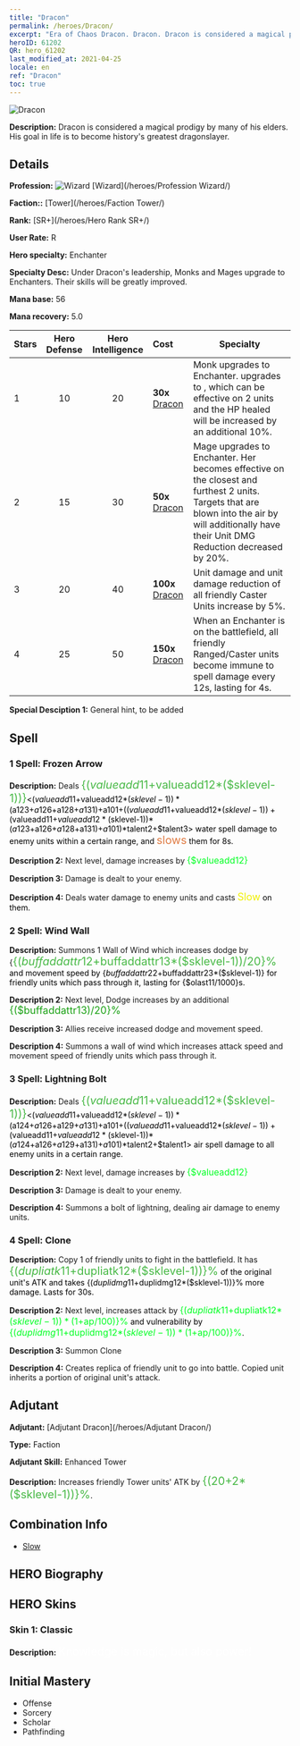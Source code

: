 ```yaml
---
title: "Dracon"
permalink: /heroes/Dracon/
excerpt: "Era of Chaos Dracon. Dracon. Dracon is considered a magical prodigy by many of his elders. His goal in life is to become history's greatest dragonslayer."
heroID: 61202
QR: hero_61202
last_modified_at: 2021-04-25
locale: en
ref: "Dracon"
toc: true
---
```

  ![Dracon](/images/h/h_Dracon.jpg)

 **Description:** Dracon is considered a magical prodigy by many of his elders. His goal in life is to become history's greatest dragonslayer.
## Details
 **Profession:** ![Wizard](/images/h/h_prof_15.png)  [Wizard](/heroes/Profession Wizard/)

 **Faction::** [Tower](/heroes/Faction Tower/)

 **Rank:** [SR+](/heroes/Hero Rank SR+/)

 **User Rate:** R

 **Hero specialty:** Enchanter

 **Specialty Desc:** Under Dracon's leadership, Monks and Mages upgrade to Enchanters. Their skills will be greatly improved.

 **Mana base:** 56

 **Mana recovery:** 5.0


  | Stars | Hero Defense | Hero Intelligence | Cost |     Specialty     |
  |---------|:---------------:|:---------------:|:--|--------------------|
  |    1    | 10 | 20 | **30x** [Dracon](/Items/her_387/) | Monk upgrades to Enchanter. <Prayer> upgrades to <Expert Prayer>, which can be effective on 2 units and the HP healed will be increased by an additional 10%. |
  |    2    | 15 | 30 | **50x** [Dracon](/Items/her_387/) | Mage upgrades to Enchanter. Her <Hurricane> becomes effective on the closest and furthest 2 units. Targets that are blown into the air by <Hurricane> will additionally have their Unit DMG Reduction decreased by 20%. |
  |    3    | 20 | 40 | **100x** [Dracon](/Items/her_387/) | Unit damage and unit damage reduction of all friendly Caster Units increase by 5%. |
  |    4    | 25 | 50 | **150x** [Dracon](/Items/her_387/) | When an Enchanter is on the battlefield, all friendly Ranged/Caster units become immune to spell damage every 12s, lasting for 4s. |

 **Special Desciption 1:** General hint, to be added

## Spell
### 1 Spell: Frozen Arrow
 **Description:** Deals <span style="color: #48b946;font-size:20px">{($valueadd11+$valueadd12*($sklevel-1))}</span><span style="color: black"><($valueadd11+$valueadd12*($sklevel-1))*($a123+$a126+$a128+$a131)+$a101+(($valueadd11+$valueadd12*($sklevel-1))+($valueadd11+$valueadd12*($sklevel-1))*($a123+$a126+$a128+$a131)+$a101)*$talent2+$talent3> water spell damage to enemy units within a certain range, and <span style="color: #e07c44;font-size:20px">slows</span><span style="color: black"> them for 8s.

 **Description 2:** Next level, damage increases by <span style="color: #00ff22;font-size:16px">{$valueadd12}</span><span style="color: black">

 **Description 3:** Damage is dealt to your enemy.

 **Description 4:** Deals water damage to enemy units and casts <span style="color: #f0f000;font-size:18px">Slow</span><span style="color: black"> on them.

### 2 Spell: Wind Wall
 **Description:** Summons 1 Wall of Wind which increases dodge by {<span style="color: #48b946;font-size:20px">{($buffaddattr12+$buffaddattr13*($sklevel-1))/20}%</span><span style="color: black"> and movement speed by {$buffaddattr22+$buffaddattr23*($sklevel-1)} for friendly units which pass through it, lasting for {$olast11/1000}s.

 **Description 2:** Next level, Dodge increases by an additional <span style="color: #1ca216;font-size:18px">{($buffaddattr13)/20}%</span><span style="color: black">

 **Description 3:** Allies receive increased dodge and movement speed.

 **Description 4:** Summons a wall of wind which increases attack speed and movement speed of friendly units which pass through it.

### 3 Spell: Lightning Bolt
 **Description:** Deals <span style="color: #48b946;font-size:20px">{($valueadd11+$valueadd12*($sklevel-1))}</span><span style="color: black"><($valueadd11+$valueadd12*($sklevel-1))*($a124+$a126+$a129+$a131)+$a101+(($valueadd11+$valueadd12*($sklevel-1))+($valueadd11+$valueadd12*($sklevel-1))*($a124+$a126+$a129+$a131)+$a101)*$talent2+$talent1> air spell damage to all enemy units in a certain range.

 **Description 2:** Next level, damage increases by <span style="color: #00ff22;font-size:16px">{$valueadd12}</span><span style="color: black">

 **Description 3:** Damage is dealt to your enemy.

 **Description 4:** Summons a bolt of lightning, dealing air damage to enemy units.

### 4 Spell: Clone
 **Description:** Copy 1 of friendly units to fight in the battlefield. It has <span style="color: #48b946;font-size:20px">{($dupliatk11+$dupliatk12*($sklevel-1))}%</span><span style="color: black"> of the original unit's ATK and takes {($duplidmg11+$duplidmg12*($sklevel-1))}% more damage. Lasts for 30s.

 **Description 2:** Next level, increases attack by <span style="color: #00ff22;font-size:16px">{($dupliatk11+$dupliatk12*($sklevel-1))*(1+$ap/100)}%</span><span style="color: black"> and vulnerability by <span style="color: #00ff22;font-size:16px">{($duplidmg11+$duplidmg12*($sklevel-1))*(1+$ap/100)}%</span><span style="color: black">.

 **Description 3:** Summon Clone

 **Description 4:** Creates replica of friendly unit to go into battle. Copied unit inherits a portion of original unit's attack.


## Adjutant

 **Adjutant:**  [Adjutant Dracon](/heroes/Adjutant Dracon/) 

 **Type:**  Faction 

 **Adjutant Skill:**  Enhanced Tower 

 **Description:** Increases friendly Tower units' ATK by <span style="color: #48b946;font-size:20px">{(20+2*($sklevel-1))}%</span><span style="color: black">.

## Combination Info

* [Slow](/combination/Slow/) 

## HERO Biography

## HERO Skins
### Skin 1: **Classic**

 **Description:** <span style="color: #ffffff;font-size:20px">Knowledge is magic, but also power!</span>



## Initial Mastery
   - Offense
   - Sorcery
   - Scholar
   - Pathfinding
